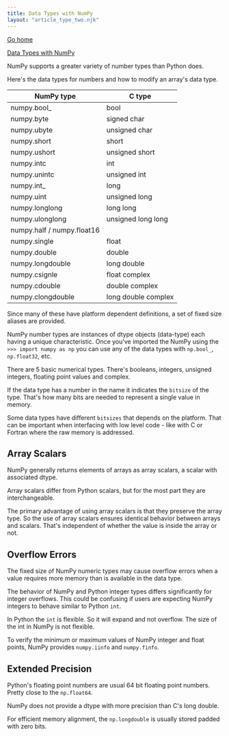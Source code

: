 ```yaml
---
title: Data Types with NumPy
layout: "article_type_two.njk"
---
```

[Go home](/index.html)

[Data Types with NumPy](https://numpy.org/doc/stable/user/basics.types.html)

NumPy supports a greater variety of number types than Python does. 

Here's the data types for numbers and how to modify an array's data type.

| NumPy type | C type | 
|------------|--------|
| numpy.bool_ | bool |
| numpy.byte | signed char |
| numpy.ubyte | unsigned char |
| numpy.short | short |
|numpy.ushort | unsigned short |
| numpy.intc | int |
| numpy.unintc | unsigned int |
| numpy.int_ | long |
| numpy.uint | unsigned long |
| numpy.longlong | long long |
| numpy.ulonglong | unsigned long long |
| numpy.half / numpy.float16 | |
| numpy.single | float |
| numpy.double | double |
| numpy.longdouble | long double |
| numpy.csignle | float complex |
| numpy.cdouble | double complex |
| numpy.clongdouble | long double complex |

Since many of these have platform dependent definitions, a set of fixed size aliases are provided.

NumPy number types are instances of dtype objects (data-type) each having a unique characteristic. Once you've imported the NumPy using the `>>> import numpy as np` you can use any of the data types with `np.bool_`, `np.float32`, etc.

There are 5 basic numerical types. There's booleans, integers, unsigned integers, floating point values and complex.

If the data type has a number in the name it indicates the `bitsize` of the type. That's how many bits are needed to represent a single value in memory.

Some data types have different `bitsizes` that depends on the platform. That can be important when interfacing with low level code - like with C or Fortran where the raw memory is addressed.

## Array Scalars

NumPy generally returns elements of arrays as array scalars, a scalar with associated dtype.

Array scalars differ from Python scalars, but for the most part they are interchangeable.

The primary advantage of using array scalars is that they preserve the array type. So the use of array scalars ensures identical behavior between arrays and scalars. That's independent of whether the value is inside the array or not.

## Overflow Errors

The fixed size of NumPy numeric types may cause overflow errors when a value requires more memory than is available in the data type.

The behavior of NumPy and Python integer types differs significantly for integer overflows. This could be confusing if users are expecting NumPy integers to behave similar to Python `int`.

In Python the `int` is flexible. So it will expand and not overflow. The size of the int in NumPy is not flexible.

To verify the minimum or maximum values of NumPy integer and float points, NumPy provides `numpy.iinfo` and `numpy.finfo`.

## Extended Precision

Python's floating point numbers are usual 64 bit floating point numbers. Pretty close to the `np.float64`.

NumPy does not provide a dtype with more precision than C's long double.

For efficient memory alignment, the `np.longdouble` is usually stored padded with zero bits.